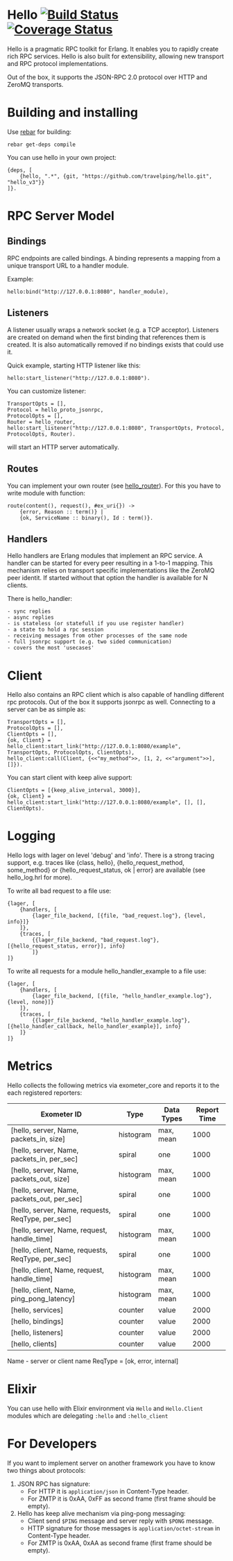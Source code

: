 # Hello [![Build Status](https://travis-ci.org/travelping/hello.svg)](https://travis-ci.org/travelping/hello) [![Coverage Status](https://coveralls.io/repos/travelping/hello/badge.svg?branch=master&service=github)](https://coveralls.io/github/travelping/hello?branch=master)

Hello is a pragmatic RPC toolkit for Erlang.
It enables you to rapidly create rich RPC services.
Hello is also built for extensibility,
allowing new transport and RPC protocol implementations.

Out of the box, it supports the JSON-RPC 2.0 protocol
over HTTP and ZeroMQ transports.

# Building and installing

Use [rebar](https://github.com/rebar/rebar) for building:
    
    rebar get-deps compile

You can use hello in your own project:

    {deps, [
        {hello, ".*", {git, "https://github.com/travelping/hello.git", "hello_v3"}}
    ]}.

# RPC Server Model

## Bindings

RPC endpoints are called bindings.
A binding represents a mapping from a unique transport
URL to a handler module.

Example:

    hello:bind("http://127.0.0.1:8080", handler_module),

## Listeners

A listener usually wraps a network socket (e.g. a TCP acceptor).
Listeners are created on demand when the first binding that references
them is created. It is also automatically removed if no bindings
exists that could use it.

Quick example, starting HTTP listener like this:

    hello:start_listener("http://127.0.0.1:8080").

You can customize listener:

    TransportOpts = [],
    Protocol = hello_proto_jsonrpc,
    ProtocolOpts = [],
    Router = hello_router,
    hello:start_listener("http://127.0.0.1:8080", TransportOpts, Protocol, ProtocolOpts, Router).

will start an HTTP server automatically.

## Routes 

You can implement your own router (see [hello_router](/src/hello_router.erl)). 
For this you have to write module with function:
    
    route(content(), request(), #ex_uri{}) -> 
        {error, Reason :: term()} | 
        {ok, ServiceName :: binary(), Id : term()}.

## Handlers

Hello handlers are Erlang modules that implement an RPC service. A
handler can be started for every peer resulting in a 1-to-1 mapping.
This mechanism relies on transport specific implementations like the
ZeroMQ peer identit.
If started without that option the handler is available for N clients.

There is hello_handler:

    - sync replies
    - async replies
    - is stateless (or statefull if you use register handler)
    - a state to hold a rpc session
    - receiving messages from other processes of the same node
    - full jsonrpc support (e.g. two sided communication)
    - covers the most 'usecases'

# Client

Hello also contains an RPC client which is also capable of handling different
rpc protocols. Out of the box it supports jsonrpc as well.
Connecting to a server can be as simple as:


    TransportOpts = [],
    ProtocolOpts = [],
    ClientOpts = [],
	{ok, Client} = hello_client:start_link("http://127.0.0.1:8080/example", TransportOpts, ProtocolOpts, ClientOpts),
	hello_client:call(Client, {<<"my_method">>, [1, 2, <<"argument">>], []}).

You can start client with keep alive support:

    ClientOpts = [{keep_alive_interval, 3000}],
	{ok, Client} = hello_client:start_link("http://127.0.0.1:8080/example", [], [], ClientOpts).

# Logging

Hello logs with lager on level 'debug' and 'info'. There is a strong tracing support, e.g.
traces like {class, hello}, {hello_request_method, some_method} or {hello_request_status, ok | error} 
are available (see hello_log.hrl for more).

To write all bad request to a file use:

    {lager, [
        {handlers, [
            {lager_file_backend, [{file, "bad_request.log"}, {level, info}]}
        ]},
        {traces, [
            {{lager_file_backend, "bad_request.log"}, [{hello_request_status, error}], info}
            ]}
    ]}

To write all requests for a module hello_handler_example to a file use:

    {lager, [
        {handlers, [
            {lager_file_backend, [{file, "hello_handler_example.log"}, {level, none}]}
        ]},
        {traces, [
            {{lager_file_backend, "hello_handler_example.log"}, [{hello_handler_callback, hello_handler_example}], info}
        ]}
    ]}

# Metrics

Hello collects the following metrics via exometer_core and reports it to the each registered reporters: 

| Exometer ID                                       | Type      | Data Types | Report Time |
|---------------------------------------------------|-----------|------------|-------------|
| [hello, server, Name, packets_in, size]           | histogram | max, mean  |   1000      |
| [hello, server, Name, packets_in, per_sec]        | spiral    | one        |   1000      |
| [hello, server, Name, packets_out, size]          | histogram | max, mean  |   1000      |
| [hello, server, Name, packets_out, per_sec]       | spiral    | one        |   1000      |
| [hello, server, Name, requests, ReqType, per_sec] | spiral    | one        |   1000      |
| [hello, server, Name, request, handle_time]       | histogram | max, mean  |   1000      |
| [hello, client, Name, requests, ReqType, per_sec] | spiral    | one        |   1000      |
| [hello, client, Name, request, handle_time]       | histogram | max, mean  |   1000      |
| [hello, client, Name, ping_pong_latency]          | histogram | max, mean  |   1000      |
| [hello, services]                                 | counter   | value      |   2000      |
| [hello, bindings]                                 | counter   | value      |   2000      |
| [hello, listeners]                                | counter   | value      |   2000      |
| [hello, clients]                                  | counter   | value      |   2000      |

Name - server or client name
ReqType = [ok, error, internal]

# Elixir

You can use hello with Elixir environment via `Hello` and `Hello.Client` modules which are delegating `:hello` and `:hello_client`

# For Developers

If you want to implement server on another framework you have to know two things about protocols:

1. JSON RPC has signature:
    * For HTTP it is `application/json` in Content-Type header.
    * For ZMTP it is  0xAA, 0xFF as second frame (first frame should be empty).
2. Hello has keep alive mechanism via ping-pong messaging:
    * Client send `$PING` message and server reply with `$PONG` message.
    * HTTP signature for those messages is `application/octet-stream` in Content-Type header.
    * For ZMTP is  0xAA, 0xAA as second frame (first frame should be empty).
